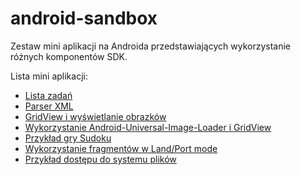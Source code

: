 android-sandbox
===============

Zestaw mini aplikacji na Androida przedstawiających wykorzystanie różnych komponentów SDK.

Lista mini aplikacji:

* [Lista zadań](TaskList)
* [Parser XML](HttpParseXml)
* [GridView i wyświetlanie obrazków](SimpleGridViewImages)
* [Wykorzystanie Android-Universal-Image-Loader i GridView](UniversalGridViewimages)
* [Przykład gry Sudoku](Sudoku)
* [Wykorzystanie fragmentów w Land/Port mode](FragmentsSwitch)
* [Przykład dostępu do systemu plików](IoActivity.java)
